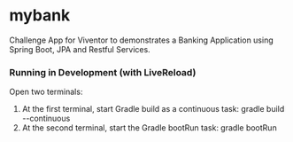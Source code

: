 # mybank
Challenge App for Viventor to demonstrates a Banking Application using Spring Boot, JPA and Restful Services.


### Running in Development (with LiveReload)

Open two terminals:

1. At the first terminal, start Gradle build as a continuous task: gradle build --continuous
2. At the second terminal, start the Gradle bootRun task: gradle bootRun